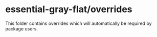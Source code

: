 # essential-gray-flat/overrides

This folder contains overrides which will automatically be required by package users.
